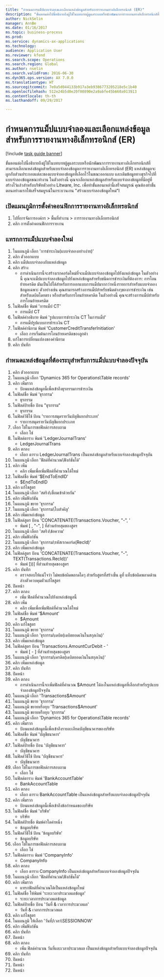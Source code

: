 ```yaml
--- 
title: "กำหนดการแม็ปแบบจำลองและเลือกแหล่งข้อมูลสำหรับการรายงานทางอิเล็กทรอนิกส์ (ER)"
description: "ขั้นตอนต่อไปนี้อธิบายถึงผู้ใช้ในบทบาทผู้ดูแลระบบหรือนักพัฒนาการรายงานทางอิเล็กทรอนิกส์ที่สามารถเลือกแหล่งข้อมูลสำหรับแบบจำลองข้อมูลการรายงานทางอิเล็กทรอนิกส์ (ER)"
author: NickSelin
manager: AnnBe
ms.date: 01/16/2017
ms.topic: business-process
ms.prod: 
ms.service: dynamics-ax-applications
ms.technology: 
audience: Application User
ms.reviewer: kfend
ms.search.scope: Operations
ms.search.region: Global
ms.author: nselin
ms.search.validFrom: 2016-06-30
ms.dyn365.ops.version: AX 7.0.0
ms.translationtype: HT
ms.sourcegitcommit: 7e0a5d044133b917a3eb9386773205218e5c1b40
ms.openlocfilehash: 512e24b5d0e20f00890e2a9abfe45b660a913913
ms.contentlocale: th-th
ms.lasthandoff: 09/29/2017

---
```

# <a name="define-model-mapping-and-select-data-sources-for-electronic-reporting-er"></a>กำหนดการแม็ปแบบจำลองและเลือกแหล่งข้อมูลสำหรับการรายงานทางอิเล็กทรอนิกส์ (ER)

[!include [task guide banner](../../includes/task-guide-banner.md)]

ขั้นตอนต่อไปนี้อธิบายถึงผู้ใช้ในบทบาทผู้ดูแลระบบหรือนักพัฒนาการรายงานทางอิเล็กทรอนิกส์ที่สามารถเลือกแหล่งข้อมูลสำหรับแบบจำลองข้อมูลการรายงานทางอิเล็กทรอนิกส์ (ER) แหล่งข้อมูลจะผูกกับส่วนประกอบแต่ละของแบบจำลองข้อมูลที่เลือกไว้ในขณะออกแบบ และเติมข้อมูลทางธุรกิจไปที่แบบจำลองข้อมูลขณะทำงาน ในตัวอย่างนี้ คุณจะเลือกแหล่งข้อมูลสำหรับแบบจำลองข้อมูลที่มีอยู่ที่สร้างไว้แล้วสำหรับบริษัทตัวอย่าง Litware, Inc. เพื่อทำขั้นตอนเหล่านี้เสร็จสมบูรณ์ คุณต้องทำขั้นตอนอย่างแรกให้เสร็จสมบูรณ์ในกระบวนงาน "สร้างแบบจำลองข้อมูลใหม่"l


## <a name="open-the-electronic-reporting-configurations-tree"></a>เปิดแผนภูมิการตั้งค่าคอนฟิกการรายงานทางอิเล็กทรอนิกส์
1. ไปที่การจัดการองค์กร > พื้นที่ทำงาน > การรายงานทางอิเล็กทรอนิกส์
2. คลิก การตั้งค่าคอนฟิกการรายงาน

## <a name="insert-a-new-model-mapping"></a>แทรกการแม็ปแบบจำลองใหม่
1. ในแผนภูมิ เลือก 'การชำระเงิน(แบบจำลองอย่างง่าย)'
2. คลิก ตัวออกแบบ
3. คลิก แม็ปแบบจำลองกับแหล่งข้อมูล
4. คลิก สร้าง
    * การดำเนินการนี้จะสร้างเรกคอร์ดใหม่ที่จะแม็ปแบบจำลองข้อมูลไปยังแหล่งข้อมูล ในตัวอย่างนี้ คุณจะแม็ปแบบจำลองข้อมูลไปยังแหล่งข้อมูลสำหรับชนิดการชำระเงินที่ต้องการ: การโอนย้ายเครดิต     มันเป็นไปได้สำหรับการออกแบบการแม็ปมากกว่าหนึ่งรายการสำหรับแบบจำลองข้อมูลเฉพาะ ตัวอย่างเช่น คุณสามารถสร้างการแม็ปสำหรับชนิดต่างๆของการชำระเงิน เช่น สำหรับเดบิตโดยตรง หรือสำหรับการโอนย้ายเครดิต ในตัวอย่างนี้ คุณจะสร้างการแม็ปสำหรับการโอนย้ายเครดิต  
5. ในฟิลด์ชื่อ พิมพ์ 'การแม็ป CT'
    * การแม็ป CT  
6. ในฟิลด์คำอธิบาย พิมพ์ 'รูปแบบการชำระเงิน CT ในการแม็ป'
    * การแม็ปรูปแบบการชำระเงิน CT  
7. ในฟิลด์คำนิยาม พิมพ์ 'CustomerCreditTransferInitiation'
    * เลือก การเริ่มต้นการโอนย้ายเครดิตของลูกค้า  
8. แก้ไขการเปลี่ยนแปลงของคำนิยาม
9. คลิก บันทึก

## <a name="define-required-data-sources-for-the-current-model-mapping"></a>กำหนดแหล่งข้อมูลที่ต้องระบุสำหรับการแม็ปแบบจำลองปัจจุบัน
1. คลิก ตัวออกแบบ
2. ในแผนภูมิ เลือก 'Dynamics 365 for Operations\Table records'
3. คลิก เพิ่มราก
    * ป้อนแหล่งข้อมูลนี้เพื่อเข้าถึงธุรกรรมการชำระเงิน  
4. ในฟิลด์ชื่อ พิมพ์ 'ธุรกรรม'
    * ธุรกรรม  
5. ในฟิลด์ป้ายชื่อ ป้อน "ธุรกรรม"
    * ธุรกรรม  
6. ในฟิลด์วิธีใช้ ป้อน 'รายการสมุดรายวันบัญชีแยกประเภท'
    * รายการสมุดรายวันบัญชีแยกประเภท  
7. เลือก ใช่ในการขอฟิลด์การสอบถาม
    * เลือก ใช่  
8. ในฟิลด์ตาราง พิมพ์ 'LedgerJournalTrans'
    * LedgerJournalTrans  
9. คลิก ตกลง
    * เลือก ตาราง LedgerJournalTrans เป็นแหล่งข้อมูลสำหรับแบบจำลองข้อมูลปัจจุบัน  
10. ในแผนภูมิ เลือก 'ฟิลด์ที่คำนวณ\ฟังก์ชันได้'
11. คลิก เพิ่ม
    * คลิก เพิ่มเพื่อเพิ่มฟิลด์ที่คำนวณได้ใหม่  
12. ในฟิลด์ชื่อ พิมพ์ '$EndToEndID'
    * $EndToEndID  
13. คลิก แก้ไขสูตร
14. ในแผนภูมิ เลือก 'สตริง\เชื่อมเข้าด้วยกัน'
15. คลิก เพิ่มฟังก์ชัน
16. ในแผนภูมิ ขยาย 'ธุรกรรม'
17. ในแผนภูมิ เลือก 'ธุรกรรม\ใบสำคัญ'
18. คลิก เพิ่มแหล่งข้อมูล
19. ในฟิลด์สูตร ป้อน 'CONCATENATE(Transactions.Voucher, "-", '
    * พิมพ์ [ , "-", ] ที่ส่วนท้ายสุดของสูตร  
20. ในแผนภูมิ เลือก 'สตริง\ข้อความ'
21. คลิก เพิ่มฟังก์ชัน
22. ในแผนภูมิ เลือก 'ธุรกรรม\รหัสเรกคอร์ด(RecId)'
23. คลิก เพิ่มแหล่งข้อมูล
24. ในฟิลด์สูตร ป้อน 'CONCATENATE(Transactions.Voucher, "-", TEXT(Transactions.RecId))'
    * พิมพ์ [))] ที่ส่วนท้ายสุดของสูตร  
25. คลิก บันทึก
    * ตรวจสอบให้แน่ใจว่า ไม่พบข้อผิดพลาดใดๆ สำหรับสูตรที่สร้างขึ้น ดูที่ แท็บข้อผิดพลาดด้านล่างตัวควบคุมตัวแก้ไขสูตร  
26. ปิดหน้า
27. คลิก ตกลง
    * เพิ่ม ฟิลด์ที่คำนวณไปยังแหล่งข้อมูลนี้  
28. คลิก เพิ่ม
    * คลิก เพิ่มเพื่อเพิ่มฟิลด์ที่คำนวณได้ใหม่  
29. ในฟิลด์ชื่อ พิมพ์ '$Amount'
    * $Amount  
30. คลิก แก้ไขสูตร
31. ในแผนภูมิ ขยาย 'ธุรกรรม'
32. ในแผนภูมิ เลือก 'ธุรกรรม\เดบิต(เดบิตยอดเงินในสกุลเงิน)'
33. คลิก เพิ่มแหล่งข้อมูล
34. ในฟิลด์สูตร ป้อน 'Transactions.AmountCurDebit - '
    * พิมพ์ [ - ] ที่ส่วนท้ายสุดของสูตร  
35. ในแผนภูมิ เลือก 'ธุรกรรม\เครดิต(เดบิตยอดเงินในสกุลเงิน)'
36. คลิก เพิ่มแหล่งข้อมูล
37. คลิก บันทึก
38. ปิดหน้า
39. คลิก ตกลง
    * การดำเนินการนี้จะเพิ่มฟิลด์ที่คำนวณ $Amount ได้ลงในแหล่งข้อมูลที่เลือกสำหรับรูปแบบจำลองข้อมูลปัจจุบัน  
40. ในแผนภูมิ เลือก 'Transactions\$Amount'
41. ในแผนภูมิ ขยาย 'ธุรกรรม'
42. ในแผนภูมิ ขยายหรือยุบ 'Transactions\$Amount'
43. ในแผนภูมิ ขยายหรือยุบ 'ธุรกรรม'
44. ในแผนภูมิ เลือก 'Dynamics 365 for Operations\Table records'
45. คลิก เพิ่มราก
    * ป้อนแหล่งข้อมูลนี้เพื่อเข้าถึงรายละเอียดบัญชีธนาคารของบริษัท  
46. ในฟิลด์ชื่อ พิมพ์ 'บัญชีธนาคาร'
    * บัญชีธนาคาร  
47. ในฟิลด์ป้ายชื่อ ป้อน 'บัญชีธนาคาร'
    * บัญชีธนาคาร  
48. ในฟิลด์วิธีใช้ ป้อน 'บัญชีธนาคาร'
    * บัญชีธนาคาร  
49. เลือก ใช่ในการขอฟิลด์การสอบถาม
    * เลือก ใช่  
50. ในฟิลด์ตาราง พิมพ์ 'BankAccountTable'
    * BankAccountTable  
51. คลิก ตกลง
    * เลือก ตาราง BankAccountTable เป็นแหล่งข้อมูลสำหรับแบบจำลองข้อมูลปัจจุบัน  
52. คลิก เพิ่มราก
    * ป้อนแหล่งข้อมูลนี้เพื่อเข้าถึงข้อกำหนดของบริษัท  
53. ในฟิลด์ชื่อ พิมพ์ 'บริษัท'
    * บริษัท  
54. ในฟิลด์ป้ายชื่อ พิมพ์ค่าใดค่าหนึ่ง
    * ข้อมูลบริษัท  
55. ในฟิลด์วิธีใช้ ป้อน 'ข้อมูลบริษัท'
    * ข้อมูลบริษัท  
56. เลือก ใช่ในการขอฟิลด์การสอบถาม
    * เลือก ใช่  
57. ในฟิลด์ตาราง พิมพ์ 'CompanyInfo'
    * CompanyInfo  
58. คลิก ตกลง
    * เลือก ตาราง CompanyInfo เป็นแหล่งข้อมูลสำหรับแบบจำลองข้อมูลปัจจุบัน  
59. ในแผนภูมิ เลือก 'ฟิลด์ที่คำนวณ\ฟังก์ชันได้'
60. คลิก เพิ่มราก
    * แทรกฟิลด์ที่คำนวณได้เป็นแหล่งข้อมูลใหม่  
61. ในฟิลด์ชื่อ ให้พิมพ์ 'ระยะเวลาประมวลผลข้อมูล'
    * ระยะเวลาการประมวลผลข้อมูล  
62. ในฟิลด์ป้ายชื่อ ป้อน 'วันที่ & เวลาการประมวลผล'
    * วันที่ & เวลาการประมวลผล  
63. คลิก แก้ไขสูตร
64. ในแผนภูมิ ให้เลือก 'วันที่/เวลา\SESSIONNOW'
65. คลิก เพิ่มฟังก์ชัน
66. คลิก บันทึก
67. ปิดหน้า
68. คลิก ตกลง
    * เพิ่ม ฟิลด์คำนวณ วันที่และเวลาประมวลผล เป็นแหล่งข้อมูลสำหรับแบบจำลองข้อมูลปัจจุบัน  
69. คลิก บันทึก
70. ปิดหน้า
71. ปิดหน้า
72. ปิดหน้า


